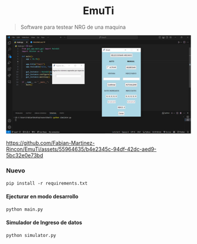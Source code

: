 <div align="center">

# EmuTi

</div>

> Software para testear NRG de una maquina


![Alt text](assets/image.png)



https://github.com/Fabian-Martinez-Rincon/EmuTi/assets/55964635/b4e2345c-94df-42dc-aed9-5bc32e0e73bd



### Nuevo

```
pip install -r requirements.txt
```

#### Ejecturar en modo desarrollo

```
python main.py
```

#### Simulador de Ingreso de datos

```
python simulator.py
```

